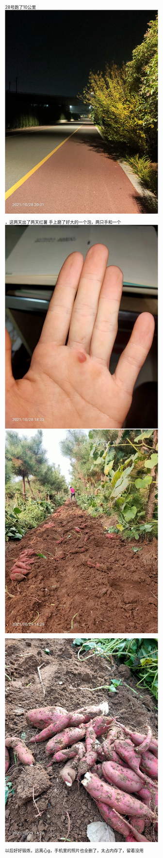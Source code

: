 28号跑了10公里
![](../img/6904315-19ae73ad50c99e2c.jpg)


，这两天出了两天红薯
手上磨了好大的一个泡，两只手和一个
![](../img/6904315-81a732f7d1c2f90d.jpg)
![](../img/6904315-6fed7062f93a8a3c.jpg)

![](../img/6904315-eaa351c15c978d13.jpg)


以后好好锻炼，远离心g，手机里的照片也全删了，太占内存了，留着没用
